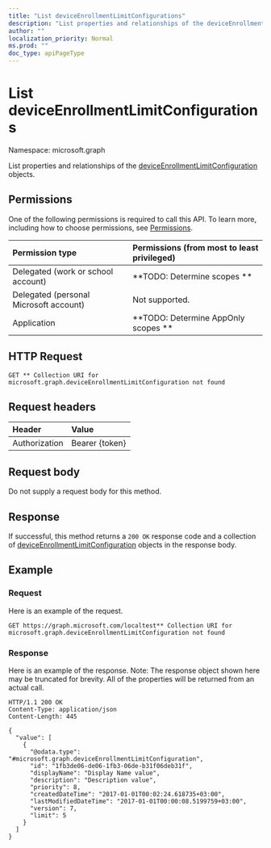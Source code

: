 ```yaml
---
title: "List deviceEnrollmentLimitConfigurations"
description: "List properties and relationships of the deviceEnrollmentLimitConfiguration objects."
author: ""
localization_priority: Normal
ms.prod: ""
doc_type: apiPageType
---
```


# List deviceEnrollmentLimitConfigurations

Namespace: microsoft.graph

List properties and relationships of the [deviceEnrollmentLimitConfiguration](../resources/deviceenrollmentlimitconfiguration.md) objects.

## Permissions
One of the following permissions is required to call this API. To learn more, including how to choose permissions, see [Permissions](/concepts/permissions-reference.md).

|Permission type|Permissions (from most to least privileged)|
|:---|:---|
|Delegated (work or school account)|**TODO: Determine scopes **|
|Delegated (personal Microsoft account)|Not supported.|
|Application|**TODO: Determine AppOnly scopes **|

## HTTP Request
<!-- {
  "blockType": "ignored"
}
-->
``` http
GET ** Collection URI for microsoft.graph.deviceEnrollmentLimitConfiguration not found
```

## Request headers
|Header|Value|
|:---|:---|
|Authorization|Bearer {token}|

## Request body
Do not supply a request body for this method.

## Response
If successful, this method returns a `200 OK` response code and a collection of [deviceEnrollmentLimitConfiguration](../resources/deviceenrollmentlimitconfiguration.md) objects in the response body.

## Example

### Request
Here is an example of the request.
<!-- {
  "blockType": "request",
  "name": "get_deviceenrollmentlimitconfiguration"
}
-->
``` http
GET https://graph.microsoft.com/localtest** Collection URI for microsoft.graph.deviceEnrollmentLimitConfiguration not found
```

### Response
Here is an example of the response. Note: The response object shown here may be truncated for brevity. All of the properties will be returned from an actual call.
<!-- {
  "blockType": "response",
  "truncated": true,
  "@odata.type": "collection(microsoft.graph.deviceenrollmentlimitconfiguration)"
}
-->
``` http
HTTP/1.1 200 OK
Content-Type: application/json
Content-Length: 445

{
  "value": [
    {
      "@odata.type": "#microsoft.graph.deviceEnrollmentLimitConfiguration",
      "id": "1fb3de06-de06-1fb3-06de-b31f06deb31f",
      "displayName": "Display Name value",
      "description": "Description value",
      "priority": 8,
      "createdDateTime": "2017-01-01T00:02:24.618735+03:00",
      "lastModifiedDateTime": "2017-01-01T00:00:08.5199759+03:00",
      "version": 7,
      "limit": 5
    }
  ]
}
```

